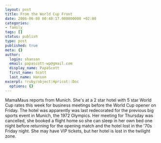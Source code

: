 ```yaml
---
layout: post
title: From the World Cup Front
date: 2006-06-08 00:40:17.000000000 +02:00
categories:
- family
tags: []
status: publish
type: post
published: true
meta: {}
author:
  login: shanson
  email: papascott-wp@gmail.com
  display_name: PapaScott
  first_name: Scott
  last_name: Hanson
excerpt: !ruby/object:Hpricot::Doc
  options: {}
---
```

<p>MamaMaus reports from Munich. She's at a 2 star hotel with 5 star World Cup rates this week for business meetings before the World Cup opener on Friday. The hotel was apparently was last redecorated for the previous big sports event in Munich, the 1972 Olympics. Her meeting for Thursday was cancelled, she booked a flight home so she can sleep in her own bed one night before returning for the opening match and the hotel lost in the '70s Friday night. She may have VIP tickets, but her hotel is lost in the twilight zone.</p>
